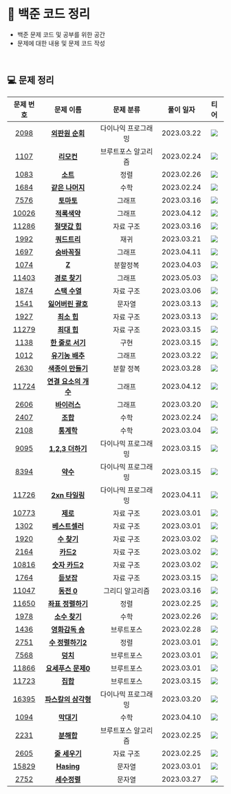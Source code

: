 # 🍪 백준 코드 정리
* 백준 문제 코드 및 공부를 위한 공간
* 문제에 대한 내용 및 문제 코드 작성

<br/>

## 💻 문제 정리  

|문제 번호|문제 이름|문제 분류|풀이 일자|티어|
|:------:|:---:|:---:|:---:|:---:|
|[2098](https://www.acmicpc.net/problem/2098)|[**외판원 순회**](https://github.com/alg0r1thmm/Baekjoon_Study/tree/main/%EB%8B%A4%EC%9D%B4%EB%82%98%EB%AF%B9%20%ED%94%84%EB%A1%9C%EA%B7%B8%EB%9E%98%EB%B0%8D/%EC%99%B8%ED%8C%90%EC%9B%90%20%EC%88%9C%ED%9A%8C%20(2098%EB%B2%88))|다이나익 프로그래밍|2023.03.22|<img src = "https://static.solved.ac/tier_small/15.svg">|
|[1107](https://www.acmicpc.net/problem/1107)|[**리모컨**](https://github.com/alg0r1thmm/Baekjoon_Study/tree/main/%EB%B8%8C%EB%A3%A8%ED%8A%B8%ED%8F%AC%EC%8A%A4%20%EC%95%8C%EA%B3%A0%EB%A6%AC%EC%A6%98/%EB%A6%AC%EB%AA%A8%EC%BB%A8%20(1107%EB%B2%88))|브루트포스 알고리즘|2023.02.24|<img src = "https://static.solved.ac/tier_small/11.svg">|
|[1083](https://www.acmicpc.net/problem/1083)|[**소트**](https://github.com/alg0r1thmm/Baekjoon_Study/tree/main/%EC%A0%95%EB%A0%AC/%EC%86%8C%ED%8A%B8%20(1083%EB%B2%88))|정렬|2023.02.26|<img src = "https://static.solved.ac/tier_small/11.svg">|<img src="https://static.solved.ac/tier_small/11.svg">|
[1684](https://www.acmicpc.net/problem/1684)|[**같은 나머지**](https://github.com/alg0r1thmm/Baekjoon_Study/tree/main/%EC%88%98%ED%95%99/%EA%B0%99%EC%9D%80%20%EB%82%98%EB%A8%B8%EC%A7%80%20(1684%EB%B2%88))|수학|2023.02.24|<img src = "https://static.solved.ac/tier_small/11.svg">|
[7576](https://www.acmicpc.net/problem/7576)|[**토마토**](https://github.com/alg0r1thmm/Baekjoon_Study/tree/main/%EA%B7%B8%EB%9E%98%ED%94%84/%ED%86%A0%EB%A7%88%ED%86%A0%20(7576%EB%B2%88))|그래프|2023.03.16|<img src = "https://static.solved.ac/tier_small/11.svg">|
[10026](https://www.acmicpc.net/problem/7576)|[**적록색약**](https://github.com/alg0r1thmm/Baekjoon_Study/tree/main/%EA%B7%B8%EB%9E%98%ED%94%84/%EC%A0%81%EB%A1%9D%EC%83%89%EC%95%BD%20(10026%EB%B2%88))|그래프|2023.04.12|<img src = "https://static.solved.ac/tier_small/11.svg">|
|[11286](https://www.acmicpc.net/problem/11286)|[**절댓값 힙**](https://github.com/alg0r1thmm/Baekjoon_Study/tree/main/%EC%9E%90%EB%A3%8C%20%EA%B5%AC%EC%A1%B0/%EC%A0%88%EB%8C%93%EA%B0%92%20%ED%9E%99%20(11286%EB%B2%88))|자료 구조|2023.03.16|<img src = "https://static.solved.ac/tier_small/10.svg">|
|[1992](https://www.acmicpc.net/problem/1992)|[**쿼드트리**](https://github.com/alg0r1thmm/Baekjoon_Study/tree/main/%EB%B6%84%ED%95%A0%20%EC%A0%95%EB%B3%B5/%EC%BF%BC%EB%93%9C%ED%8A%B8%EB%A6%AC%20(1992%EB%B2%88))|재귀|2023.03.21|<img src = "https://static.solved.ac/tier_small/10.svg">|
|[1697](https://www.acmicpc.net/problem/1697)|[**숨바꼭질**](https://github.com/alg0r1thmm/Baekjoon_Study/tree/main/%EA%B7%B8%EB%9E%98%ED%94%84/%EC%88%A8%EB%B0%94%EA%BC%AD%EC%A7%88%20(1697%EB%B2%88))|그래프|2023.04.11|<img src = "https://static.solved.ac/tier_small/10.svg">|
|[1074](https://www.acmicpc.net/problem/1074)|[**Z**](https://github.com/alg0r1thmm/Baekjoon_Study/tree/main/%EB%B6%84%ED%95%A0%20%EC%A0%95%EB%B3%B5/Z%20(1074%EB%B2%88))|분할정복|2023.04.03|<img src = "https://static.solved.ac/tier_small/10.svg">|
|[11403](https://www.acmicpc.net/problem/11403)|[**경로 찾기**](https://github.com/alg0r1thmm/Baekjoon_Study/tree/main/%EA%B7%B8%EB%9E%98%ED%94%84/%EA%B2%BD%EB%A1%9C%20%EC%B0%BE%EA%B8%B0%20(11403%EB%B2%88))|그래프|2023.05.03|<img src = "https://static.solved.ac/tier_small/10.svg">|
|[1874](https://www.acmicpc.net/problem/1874)|[**스택 수열**](https://github.com/alg0r1thmm/Baekjoon_Study/tree/main/%EC%9E%90%EB%A3%8C%20%EA%B5%AC%EC%A1%B0/%EC%8A%A4%ED%83%9D%20%EC%88%98%EC%97%B4%20(1874%EB%B2%88))|자료 구조|2023.03.06|<img src = "https://static.solved.ac/tier_small/9.svg">|
|[1541](https://www.acmicpc.net/problem/1541)|[**잃어버린 괄호**](https://github.com/alg0r1thmm/Baekjoon_Study/tree/main/%EB%AC%B8%EC%9E%90%EC%97%B4/%EC%9E%83%EC%96%B4%EB%B2%84%EB%A6%B0%20%EA%B4%84%ED%98%B8%20(1541%EB%B2%88))|문자열|2023.03.13|<img src = "https://static.solved.ac/tier_small/9.svg">|
|[1927](https://www.acmicpc.net/problem/1927)|[**최소 힙**](https://github.com/alg0r1thmm/Baekjoon_Study/tree/main/%EC%9E%90%EB%A3%8C%20%EA%B5%AC%EC%A1%B0/%EC%B5%9C%EC%86%8C%20%ED%9E%99%20(1927%EB%B2%88))|자료 구조|2023.03.13|<img src = "https://static.solved.ac/tier_small/9.svg">|
|[11279](https://www.acmicpc.net/problem/11279)|[**최대 힙**](https://github.com/alg0r1thmm/Baekjoon_Study/tree/main/%EC%9E%90%EB%A3%8C%20%EA%B5%AC%EC%A1%B0/%EC%B5%9C%EB%8C%80%20%ED%9E%99%20(11279%EB%B2%88))|자료 구조|2023.03.15|<img src = "https://static.solved.ac/tier_small/9.svg">|
|[1138](https://www.acmicpc.net/problem/1138)|[**한 줄로 서기**](https://github.com/alg0r1thmm/Baekjoon_Study/tree/main/%EA%B5%AC%ED%98%84/%ED%95%9C%20%EC%A4%84%EB%A1%9C%20%EC%84%9C%EA%B8%B0%20(1138%EB%B2%88))|구현|2023.03.15|<img src = "https://static.solved.ac/tier_small/9.svg">|
|[1012](https://www.acmicpc.net/problem/1012)|[**유기농 배추**](https://github.com/alg0r1thmm/Baekjoon_Study/tree/main/%EA%B7%B8%EB%9E%98%ED%94%84/%EC%9C%A0%EA%B8%B0%EB%86%8D%20%EB%B0%B0%EC%B6%94%20(1012%EB%B2%88))|그래프|2023.03.22|<img src = "https://static.solved.ac/tier_small/9.svg">|
|[2630](https://www.acmicpc.net/problem/2630)|[**색종이 만들기**](https://github.com/alg0r1thmm/Baekjoon_Study/tree/main/%EB%B6%84%ED%95%A0%20%EC%A0%95%EB%B3%B5/%EC%83%89%EC%A2%85%EC%9D%B4%20%EB%A7%8C%EB%93%A4%EA%B8%B0%20(2630%EB%B2%88))|분할 정복|2023.03.28|<img src = "https://static.solved.ac/tier_small/9.svg">|
|[11724](https://www.acmicpc.net/problem/11724)|[**연결 요소의 개수**](https://github.com/alg0r1thmm/Baekjoon_Study/tree/main/%EA%B7%B8%EB%9E%98%ED%94%84/%EC%97%B0%EA%B2%B0%20%EC%9A%94%EC%86%8C%EC%9D%98%20%EA%B0%9C%EC%88%98%20(11724%EB%B2%88))|그래프|2023.04.12|<img src = "https://static.solved.ac/tier_small/9.svg">|
|[2606](https://www.acmicpc.net/problem/2606)|[**바이러스**](https://github.com/alg0r1thmm/Baekjoon_Study/tree/main/%EA%B7%B8%EB%9E%98%ED%94%84/%EB%B0%94%EC%9D%B4%EB%9F%AC%EC%8A%A4%20(2606%EB%B2%88))|그래프|2023.03.20|<img src = "https://static.solved.ac/tier_small/9.svg">|
|[2407](https://www.acmicpc.net/problem/2407)|[**조합**](https://github.com/alg0r1thmm/Baekjoon_Study/tree/main/%EC%88%98%ED%95%99/%EC%A1%B0%ED%95%A9%20(2407%EB%B2%88))|수학|2023.02.24|<img src = "https://static.solved.ac/tier_small/8.svg">|
|[2108](https://www.acmicpc.net/problem/2108)|[**통계학**](https://github.com/alg0r1thmm/Baekjoon_Study/tree/main/%EC%88%98%ED%95%99/%ED%86%B5%EA%B3%84%ED%95%99%20(2108%EB%B2%88))|수학|2023.03.04|<img src = "https://static.solved.ac/tier_small/8.svg">|
|[9095](https://www.acmicpc.net/problem/9095)|[**1,2,3 더하기**](https://github.com/alg0r1thmm/Baekjoon_Study/tree/main/%EB%8B%A4%EC%9D%B4%EB%82%98%EB%AF%B9%20%ED%94%84%EB%A1%9C%EA%B7%B8%EB%9E%98%EB%B0%8D/1%2C%202%2C%203%20%EB%8D%94%ED%95%98%EA%B8%B0%20(9095%EB%B2%88))|다이나믹 프로그래밍|2023.03.15|<img src = "https://static.solved.ac/tier_small/8.svg">|
|[8394](https://www.acmicpc.net/problem/8394)|[**약수**](https://github.com/alg0r1thmm/Baekjoon_Study/tree/main/%EB%8B%A4%EC%9D%B4%EB%82%98%EB%AF%B9%20%ED%94%84%EB%A1%9C%EA%B7%B8%EB%9E%98%EB%B0%8D/%EC%95%BD%EC%88%98%20(8394%EB%B2%88))|다이나믹 프로그래밍|2023.03.15|<img src = "https://static.solved.ac/tier_small/8.svg">|
|[11726](https://www.acmicpc.net/problem/11726)|[**2xn 타일링**](https://github.com/alg0r1thmm/Baekjoon_Study/tree/main/%EB%8B%A4%EC%9D%B4%EB%82%98%EB%AF%B9%20%ED%94%84%EB%A1%9C%EA%B7%B8%EB%9E%98%EB%B0%8D/2xn%20%ED%83%80%EC%9D%BC%EB%A7%81%20(11726%EB%B2%88))|다이나믹 프로그래밍|2023.04.11|<img src = "https://static.solved.ac/tier_small/8.svg">|
|[10773](https://www.acmicpc.net/problem/10773)|[**제로**](https://github.com/alg0r1thmm/Baekjoon_Study/tree/main/%EC%9E%90%EB%A3%8C%20%EA%B5%AC%EC%A1%B0/%EC%A0%9C%EB%A1%9C%20(10773%EB%B2%88))|자료 구조|2023.03.01|<img src = "https://static.solved.ac/tier_small/7.svg">|
|[1302](https://www.acmicpc.net/problem/1302)|[**베스트셀러**](https://github.com/alg0r1thmm/Baekjoon_Study/tree/main/%EC%A0%95%EB%A0%AC/%EB%B2%A0%EC%8A%A4%ED%8A%B8%EC%85%80%EB%9F%AC%20(1302%EB%B2%88))|자료 구조|2023.03.01|<img src = "https://static.solved.ac/tier_small/7.svg">|
|[1920](https://www.acmicpc.net/problem/1920)|[**수 찾기**](https://github.com/alg0r1thmm/Baekjoon_Study/tree/main/%EC%9E%90%EB%A3%8C%20%EA%B5%AC%EC%A1%B0/%EC%88%98%20%EC%B0%BE%EA%B8%B0%20(1920%EB%B2%88))|자료 구조|2023.03.02|<img src = "https://static.solved.ac/tier_small/7.svg">|
|[2164](https://www.acmicpc.net/problem/2164)|[**카드2**](https://github.com/alg0r1thmm/Baekjoon_Study/tree/main/%EC%9E%90%EB%A3%8C%20%EA%B5%AC%EC%A1%B0/%EC%B9%B4%EB%93%9C2%20(2164%EB%B2%88))|자료 구조|2023.03.02|<img src = "https://static.solved.ac/tier_small/7.svg">|
|[10816](https://www.acmicpc.net/problem/10816)|[**숫자 카드2**](https://github.com/alg0r1thmm/Baekjoon_Study/tree/main/%EC%9E%90%EB%A3%8C%20%EA%B5%AC%EC%A1%B0/%EC%88%AB%EC%9E%90%20%EC%B9%B4%EB%93%9C2%20(10816%EB%B2%88))|자료 구조|2023.03.02|<img src = "https://static.solved.ac/tier_small/7.svg">|
|[1764](https://www.acmicpc.net/problem/1764)|[**듣보잡**](https://github.com/alg0r1thmm/Baekjoon_Study/tree/main/%EC%9E%90%EB%A3%8C%20%EA%B5%AC%EC%A1%B0/%EB%93%A3%EB%B3%B4%EC%9E%A1%20(1764%EB%B2%88))|자료 구조|2023.03.15|<img src = "https://static.solved.ac/tier_small/7.svg">|
|[11047](https://www.acmicpc.net/problem/11047)|[**동전 0**](https://github.com/alg0r1thmm/Baekjoon_Study/tree/main/%EA%B7%B8%EB%A6%AC%EB%94%94%20%EC%95%8C%EA%B3%A0%EB%A6%AC%EC%A6%98/%EB%8F%99%EC%A0%84%200%20(11047%EB%B2%88))|그리디 알고리즘|2023.03.16|<img src = "https://static.solved.ac/tier_small/7.svg">|
|[11650](https://www.acmicpc.net/problem/11650)|[**좌표 정렬하기**](https://github.com/alg0r1thmm/Baekjoon_Study/tree/main/%EC%A0%95%EB%A0%AC/%EC%A2%8C%ED%91%9C%20%EC%A0%95%EB%A0%AC%ED%95%98%EA%B8%B0%20(11650%EB%B2%88))|정렬|2023.02.25|<img src = "https://static.solved.ac/tier_small/6.svg">|
|[1978](https://www.acmicpc.net/problem/1978)|[**소수 찾기**](https://github.com/alg0r1thmm/Baekjoon_Study/tree/main/%EC%88%98%ED%95%99/%EC%86%8C%EC%88%98%20%EC%B0%BE%EA%B8%B0%20(1978%EB%B2%88))|수학|2023.02.26|<img src = "https://static.solved.ac/tier_small/6.svg">|
|[1436](https://www.acmicpc.net/problem/1436)|[**영화감독 숌**](https://github.com/alg0r1thmm/Baekjoon_Study/tree/main/%EB%B8%8C%EB%A3%A8%ED%8A%B8%ED%8F%AC%EC%8A%A4%20%EC%95%8C%EA%B3%A0%EB%A6%AC%EC%A6%98/%EC%98%81%ED%99%94%EA%B0%90%EB%8F%85%20%EC%88%8C%20(1436%EB%B2%88))|브루트포스|2023.02.28|<img src = "https://static.solved.ac/tier_small/6.svg">|
|[2751](https://www.acmicpc.net/problem/2751)|[**수 정렬하기2**](https://github.com/alg0r1thmm/Baekjoon_Study/tree/main/%EC%A0%95%EB%A0%AC/%EC%88%98%20%EC%A0%95%EB%A0%AC%ED%95%98%EA%B8%B02%20(2751%EB%B2%88))|정렬|2023.03.01|<img src = "https://static.solved.ac/tier_small/6.svg">|
|[7568](https://www.acmicpc.net/problem/7568)|[**덩치**](https://github.com/alg0r1thmm/Baekjoon_Study/tree/main/%EB%B8%8C%EB%A3%A8%ED%8A%B8%ED%8F%AC%EC%8A%A4%20%EC%95%8C%EA%B3%A0%EB%A6%AC%EC%A6%98/%EB%8D%A9%EC%B9%98%20(7568%EB%B2%88))|브루트포스|2023.03.01|<img src = "https://static.solved.ac/tier_small/6.svg">|
|[11866](https://www.acmicpc.net/problem/11866)|[**요세푸스 문제0**](https://github.com/alg0r1thmm/Baekjoon_Study/tree/main/%EC%9E%90%EB%A3%8C%20%EA%B5%AC%EC%A1%B0/%EC%9A%94%EC%84%B8%ED%91%B8%EC%8A%A4%20%EB%AC%B8%EC%A0%9C0%20(11866%EB%B2%88))|브루트포스|2023.03.01|<img src = "https://static.solved.ac/tier_small/6.svg">|
|[11723](https://www.acmicpc.net/problem/11723)|[**집합**](https://github.com/alg0r1thmm/Baekjoon_Study/tree/main/%EA%B5%AC%ED%98%84/%EC%A7%91%ED%95%A9%20(11723%EB%B2%88))|브루트포스|2023.03.15|<img src = "https://static.solved.ac/tier_small/6.svg">|
|[16395](https://www.acmicpc.net/problem/16395)|[**파스칼의 삼각형**](https://github.com/alg0r1thmm/Baekjoon_Study/tree/main/%EB%8B%A4%EC%9D%B4%EB%82%98%EB%AF%B9%20%ED%94%84%EB%A1%9C%EA%B7%B8%EB%9E%98%EB%B0%8D/%ED%8C%8C%EC%8A%A4%EC%B9%BC%EC%9D%98%20%EC%82%BC%EA%B0%81%ED%98%95%20(16395%EB%B2%88))|다이나믹 프로그래밍|2023.03.20|<img src = "https://static.solved.ac/tier_small/6.svg">|
|[1094](https://www.acmicpc.net/problem/1094)|[**막대기**](https://github.com/alg0r1thmm/Baekjoon_Study/tree/main/%EC%88%98%ED%95%99/%EB%A7%89%EB%8C%80%EA%B8%B0%20(1094%EB%B2%88))|수학|2023.04.10|<img src = "https://static.solved.ac/tier_small/6.svg">|
|[2231](https://www.acmicpc.net/problem/2231)|[**분해합**](https://github.com/alg0r1thmm/Baekjoon_Study/tree/main/%EB%B8%8C%EB%A3%A8%ED%8A%B8%ED%8F%AC%EC%8A%A4%20%EC%95%8C%EA%B3%A0%EB%A6%AC%EC%A6%98/%EB%B6%84%ED%95%B4%ED%95%A9%20(2231%EB%B2%88))|브루트포스 알고리즘|2023.02.25|<img src = "https://static.solved.ac/tier_small/4.svg">|
|[2605](https://www.acmicpc.net/problem/2605)|[**줄 세우기**](https://github.com/alg0r1thmm/Baekjoon_Study/tree/main/%EC%9E%90%EB%A3%8C%20%EA%B5%AC%EC%A1%B0/%EC%A4%84%20%EC%84%B8%EC%9A%B0%EA%B8%B0%20(2605%EB%B2%88))|자료 구조|2023.02.25|<img src = "https://static.solved.ac/tier_small/4.svg">|
|[15829](https://www.acmicpc.net/problem/15829)|[**Hasing**](https://github.com/alg0r1thmm/Baekjoon_Study/tree/main/%EB%AC%B8%EC%9E%90%EC%97%B4/Hasing%20(15892%EB%B2%88))|문자열|2023.03.01|<img src = "https://static.solved.ac/tier_small/4.svg">|
|[2752](https://www.acmicpc.net/problem/2752)|[**세수정렬**](https://github.com/alg0r1thmm/Baekjoon_Study/tree/main/%EB%AC%B8%EC%9E%90%EC%97%B4/Hasing%20(15892%EB%B2%88))|문자열|2023.03.27|<img src = "https://static.solved.ac/tier_small/2.svg">|
